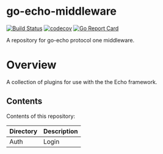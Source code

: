# go-echo-middleware

[![Build Status](https://travis-ci.org/ProtocolONE/go-echo-middleware.svg?branch=master)](https://travis-ci.org/ProtocolONE/go-echo-middleware) [![codecov](https://codecov.io/gh/ProtocolONE/go-echo-middleware/branch/master/graph/badge.svg)](https://codecov.io/gh/ProtocolONE/go-echo-middleware) [![Go Report Card](https://goreportcard.com/badge/github.com/ProtocolONE/go-echo-middleware)](https://goreportcard.com/report/github.com/ProtocolONE/go-echo-middleware)

A repository for go-echo protocol one middleware.

# Overview
 
A collection of plugins for use with the the Echo framework.
 
## Contents
 
Contents of this repository:
 
| Directory | Description                                          |
| --------- | ---------------------------------------------------- |
| Auth      | Login                                                |
